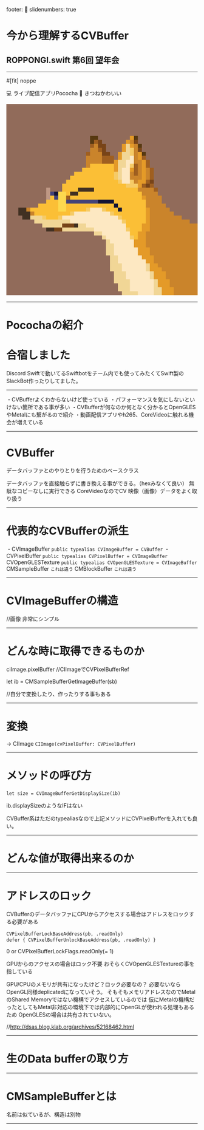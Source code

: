 footer: 🦊
slidenumbers: true

# 今から理解するCVBuffer
## ROPPONGI.swift 第6回 望年会

---

#[fit] noppe

💻 ライブ配信アプリPococha
🦊 きつねかわいい

![right](profile.png)

---

# Pocochaの紹介

# 合宿しました
Discord Swiftで動いてるSwiftbotをチーム内でも使ってみたくてSwift製のSlackBot作ったりしてました。

---

・CVBufferよくわからないけど使っている
・パフォーマンスを気にしないといけない箇所である事が多い
・CVBufferが何なのか何となく分かるとOpenGLESやMetalにも繋がるので紹介
・動画配信アプリやh265、CoreVideoに触れる機会が増えている

---

# CVBuffer

データバッファとのやりとりを行うためのベースクラス

データバッファを直接触らずに書き換える事ができる。（hexみなくて良い）
無駄なコピーなしに実行できる
CoreVideoなのでCV
映像（画像）データをよく取り扱う

---

# 代表的なCVBufferの派生

・CVImageBuffer
`public typealias CVImageBuffer = CVBuffer`
・CVPixelBuffer
`public typealias CVPixelBuffer = CVImageBuffer`
CVOpenGLESTexture
`public typealias CVOpenGLESTexture = CVImageBuffer`
CMSampleBuffer
`これは違う`
CMBlockBuffer
`これは違う`

---

# CVImageBufferの構造

//画像
非常にシンプル

---

# どんな時に取得できるものか

ciImage.pixelBuffer
//CIImageでCVPixelBufferRef

let ib = CMSampleBufferGetImageBuffer(sb)

//自分で変換したり、作ったりする事もある

---

# 変換

-> CIImage
`CIImage(cvPixelBuffer: CVPixelBuffer)`

---

# メソッドの呼び方

`let size = CVImageBufferGetDisplaySize(ib)`

ib.displaySizeのようなIFはない

CVBuffer系はただのtypealiasなので上記メソッドにCVPixelBufferを入れても良い。

---

# どんな値が取得出来るのか

---

# アドレスのロック

CVBufferのデータバッファにCPUからアクセスする場合はアドレスをロックする必要がある

```
CVPixelBufferLockBaseAddress(pb, .readOnly)
defer { CVPixelBufferUnlockBaseAddress(pb, .readOnly) }
```

0 or CVPixelBufferLockFlags.readOnly(= 1)

GPUからのアクセスの場合はロック不要
おそらくCVOpenGLESTextureの事を指している

GPU/CPUのメモリが共有になったけど？ロック必要なの？
必要ないならOpenGL同様deplicatedになっていそう。
そもそもメモリアドレスなのでMetalのShared Memoryではない機構でアクセスしているのでは
仮にMetalの機構だったとしてもMetal非対応の環境下では内部的にOpenGLが使われる処理もあるため
OpenGLESの場合は共有されていない。

//http://dsas.blog.klab.org/archives/52168462.html

---

# 生のData bufferの取り方

---

# CMSampleBufferとは

名前は似ているが、構造は別物

---